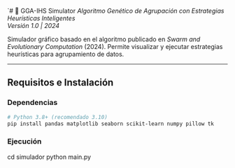 `# 🧬 GGA-IHS Simulator 
*Algoritmo Genético de Agrupación con Estrategias Heurísticas Inteligentes*  
*Versión 1.0 | 2024*  

Simulador gráfico basado en el algoritmo publicado en *Swarm and Evolutionary Computation* (2024). Permite visualizar y ejecutar estrategias heurísticas para agrupamiento de datos.

---

## Requisitos e Instalación

### Dependencias
```bash
# Python 3.8+ (recomendado 3.10)
pip install pandas matplotlib seaborn scikit-learn numpy pillow tk
```

### Ejecución

cd simulador
python main.py
